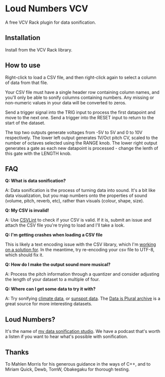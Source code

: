 # Loud Numbers VCV

A free VCV Rack plugin for data sonification.

## Installation

Install from the VCV Rack library.

## How to use

Right-click to load a CSV file, and then right-click again to select a column of data from that file.

Your CSV file must have a single header row containing column names, and you'll only be able to sonify columns containing numbers. Any missing or non-numeric values in your data will be converted to zeros.

Send a trigger signal into the TRIG input to process the first datapoint and move to the next one. Send a trigger into the RESET input to return to the start of the dataset.

The top two outputs generate voltages from -5V to 5V and 0 to 10V respectively. The lower left output generates 1V/Oct pitch CV, scaled to the number of octaves selected using the RANGE knob. The lower right output generates a gate as each new datapoint is processed - change the lenth of this gate with the LENGTH knob.

## FAQ

**Q: What is data sonification?**

A: Data sonification is the process of turning data into sound. It's a bit like data visualization, but you map numbers onto the properties of sound (volume, pitch, reverb, etc), rather than visuals (colour, shape, size).

**Q: My CSV is invalid!**

A: Use [CSVLint](https://csvlint.io/) to check if your CSV is valid. If it is, submit an issue and attach the CSV file you're trying to load and I'll take a look.

**Q: I'm getting crashes when loading a CSV file**

This is likely a text encoding issue with the CSV library, which I'm [working on a solution for](https://github.com/loudnumbers/loudnumbers_vcv/issues/4). In the meantime, try re-encoding your csv file to UTF-8, which should fix it.

**Q: How do I make the output sound more musical?**

A: Process the pitch information through a quantizer and consider adjusting the length of your dataset to a multiple of four.

**Q: Where can I get some data to try it with?**

A: Try sonifying [climate data](https://raw.githubusercontent.com/loudnumbers/loudnumbers_vcv/main/temperature.csv), or [sunspot data](https://raw.githubusercontent.com/loudnumbers/loudnumbers_vcv/main/sunspots.csv). The [Data is Plural archive](https://www.data-is-plural.com/) is a great source for more interesting datasets.

## Loud Numbers?

It's the name of [my data sonification studio](https://www.loudnumbers.net/). We have a podcast that's worth a listen if you want to hear what's possible with sonification.

## Thanks

To Mahlen Morris for his generous guidance in the ways of C++, and to Miriam Quick, Dewb, TomW, Obakegaku for thorough testing.

